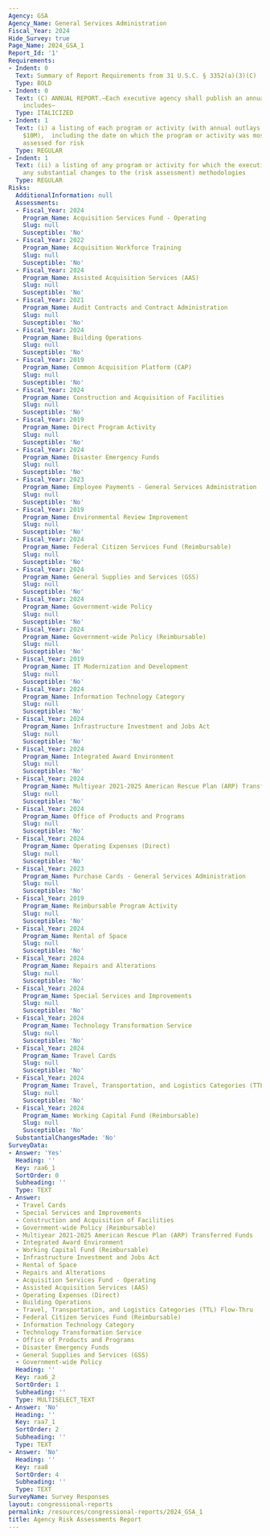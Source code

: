 ```yaml
---
Agency: GSA
Agency_Name: General Services Administration
Fiscal_Year: 2024
Hide_Survey: true
Page_Name: 2024_GSA_1
Report_Id: '1'
Requirements:
- Indent: 0
  Text: Summary of Report Requirements from 31 U.S.C. § 3352(a)(3)(C)
  Type: BOLD
- Indent: 0
  Text: (C) ANNUAL REPORT.—Each executive agency shall publish an annual report that
    includes—
  Type: ITALICIZED
- Indent: 1
  Text: (i) a listing of each program or activity (with annual outlays greater than
    $10M),  including the date on which the program or activity was most recently
    assessed for risk
  Type: REGULAR
- Indent: 1
  Text: (ii) a listing of any program or activity for which the executive agency makes
    any substantial changes to the (risk assessment) methodologies
  Type: REGULAR
Risks:
  AdditionalInformation: null
  Assessments:
  - Fiscal_Year: 2024
    Program_Name: Acquisition Services Fund - Operating
    Slug: null
    Susceptible: 'No'
  - Fiscal_Year: 2022
    Program_Name: Acquisition Workforce Training
    Slug: null
    Susceptible: 'No'
  - Fiscal_Year: 2024
    Program_Name: Assisted Acquisition Services (AAS)
    Slug: null
    Susceptible: 'No'
  - Fiscal_Year: 2021
    Program_Name: Audit Contracts and Contract Administration
    Slug: null
    Susceptible: 'No'
  - Fiscal_Year: 2024
    Program_Name: Building Operations
    Slug: null
    Susceptible: 'No'
  - Fiscal_Year: 2019
    Program_Name: Common Acquisition Platform (CAP)
    Slug: null
    Susceptible: 'No'
  - Fiscal_Year: 2024
    Program_Name: Construction and Acquisition of Facilities
    Slug: null
    Susceptible: 'No'
  - Fiscal_Year: 2019
    Program_Name: Direct Program Activity
    Slug: null
    Susceptible: 'No'
  - Fiscal_Year: 2024
    Program_Name: Disaster Emergency Funds
    Slug: null
    Susceptible: 'No'
  - Fiscal_Year: 2023
    Program_Name: Employee Payments - General Services Administration
    Slug: null
    Susceptible: 'No'
  - Fiscal_Year: 2019
    Program_Name: Environmental Review Improvement
    Slug: null
    Susceptible: 'No'
  - Fiscal_Year: 2024
    Program_Name: Federal Citizen Services Fund (Reimbursable)
    Slug: null
    Susceptible: 'No'
  - Fiscal_Year: 2024
    Program_Name: General Supplies and Services (GSS)
    Slug: null
    Susceptible: 'No'
  - Fiscal_Year: 2024
    Program_Name: Government-wide Policy
    Slug: null
    Susceptible: 'No'
  - Fiscal_Year: 2024
    Program_Name: Government-wide Policy (Reimbursable)
    Slug: null
    Susceptible: 'No'
  - Fiscal_Year: 2019
    Program_Name: IT Modernization and Development
    Slug: null
    Susceptible: 'No'
  - Fiscal_Year: 2024
    Program_Name: Information Technology Category
    Slug: null
    Susceptible: 'No'
  - Fiscal_Year: 2024
    Program_Name: Infrastructure Investment and Jobs Act
    Slug: null
    Susceptible: 'No'
  - Fiscal_Year: 2024
    Program_Name: Integrated Award Environment
    Slug: null
    Susceptible: 'No'
  - Fiscal_Year: 2024
    Program_Name: Multiyear 2021-2025 American Rescue Plan (ARP) Transferred Funds
    Slug: null
    Susceptible: 'No'
  - Fiscal_Year: 2024
    Program_Name: Office of Products and Programs
    Slug: null
    Susceptible: 'No'
  - Fiscal_Year: 2024
    Program_Name: Operating Expenses (Direct)
    Slug: null
    Susceptible: 'No'
  - Fiscal_Year: 2023
    Program_Name: Purchase Cards - General Services Administration
    Slug: null
    Susceptible: 'No'
  - Fiscal_Year: 2019
    Program_Name: Reimbursable Program Activity
    Slug: null
    Susceptible: 'No'
  - Fiscal_Year: 2024
    Program_Name: Rental of Space
    Slug: null
    Susceptible: 'No'
  - Fiscal_Year: 2024
    Program_Name: Repairs and Alterations
    Slug: null
    Susceptible: 'No'
  - Fiscal_Year: 2024
    Program_Name: Special Services and Improvements
    Slug: null
    Susceptible: 'No'
  - Fiscal_Year: 2024
    Program_Name: Technology Transformation Service
    Slug: null
    Susceptible: 'No'
  - Fiscal_Year: 2024
    Program_Name: Travel Cards
    Slug: null
    Susceptible: 'No'
  - Fiscal_Year: 2024
    Program_Name: Travel, Transportation, and Logistics Categories (TTL) Flow-Thru
    Slug: null
    Susceptible: 'No'
  - Fiscal_Year: 2024
    Program_Name: Working Capital Fund (Reimbursable)
    Slug: null
    Susceptible: 'No'
  SubstantialChangesMade: 'No'
SurveyData:
- Answer: 'Yes'
  Heading: ''
  Key: raa6_1
  SortOrder: 0
  Subheading: ''
  Type: TEXT
- Answer:
  - Travel Cards
  - Special Services and Improvements
  - Construction and Acquisition of Facilities
  - Government-wide Policy (Reimbursable)
  - Multiyear 2021-2025 American Rescue Plan (ARP) Transferred Funds
  - Integrated Award Environment
  - Working Capital Fund (Reimbursable)
  - Infrastructure Investment and Jobs Act
  - Rental of Space
  - Repairs and Alterations
  - Acquisition Services Fund - Operating
  - Assisted Acquisition Services (AAS)
  - Operating Expenses (Direct)
  - Building Operations
  - Travel, Transportation, and Logistics Categories (TTL) Flow-Thru
  - Federal Citizen Services Fund (Reimbursable)
  - Information Technology Category
  - Technology Transformation Service
  - Office of Products and Programs
  - Disaster Emergency Funds
  - General Supplies and Services (GSS)
  - Government-wide Policy
  Heading: ''
  Key: raa6_2
  SortOrder: 1
  Subheading: ''
  Type: MULTISELECT_TEXT
- Answer: 'No'
  Heading: ''
  Key: raa7_1
  SortOrder: 2
  Subheading: ''
  Type: TEXT
- Answer: 'No'
  Heading: ''
  Key: raa8
  SortOrder: 4
  Subheading: ''
  Type: TEXT
SurveyName: Survey Responses
layout: congressional-reports
permalink: /resources/congressional-reports/2024_GSA_1
title: Agency Risk Assessments Report
---
```

